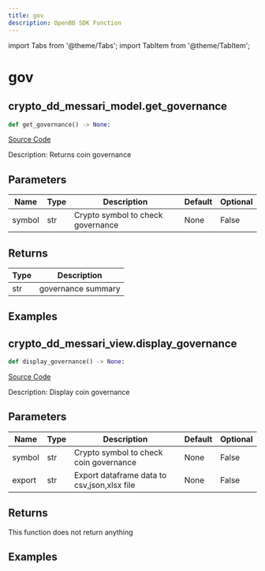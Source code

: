 ```yaml
---
title: gov
description: OpenBB SDK Function
---
```


import Tabs from '@theme/Tabs';
import TabItem from '@theme/TabItem';

# gov

<Tabs>
<TabItem value="model" label="Model" default>

## crypto_dd_messari_model.get_governance

```python title='openbb_terminal/decorators.py'
def get_governance() -> None:
```
[Source Code](https://github.com/OpenBB-finance/OpenBBTerminal/tree/main/openbb_terminal/decorators.py#L561)

Description: Returns coin governance

## Parameters

| Name | Type | Description | Default | Optional |
| ---- | ---- | ----------- | ------- | -------- |
| symbol | str | Crypto symbol to check governance | None | False |

## Returns

| Type | Description |
| ---- | ----------- |
| str | governance summary |

## Examples



</TabItem>
<TabItem value="view" label="View">

## crypto_dd_messari_view.display_governance

```python title='openbb_terminal/decorators.py'
def display_governance() -> None:
```
[Source Code](https://github.com/OpenBB-finance/OpenBBTerminal/tree/main/openbb_terminal/decorators.py#L590)

Description: Display coin governance

## Parameters

| Name | Type | Description | Default | Optional |
| ---- | ---- | ----------- | ------- | -------- |
| symbol | str | Crypto symbol to check coin governance | None | False |
| export | str | Export dataframe data to csv,json,xlsx file | None | False |

## Returns

This function does not return anything

## Examples



</TabItem>
</Tabs>